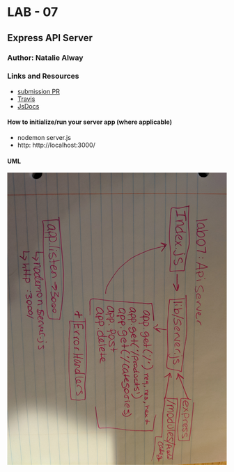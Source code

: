# LAB - 07

## Express API Server

### Author: Natalie Alway

### Links and Resources
* [submission PR](https://github.com/nataliealway-401-advanced-javascript/lab-06-simple-api/pull/1)
* [Travis]()
* [JsDocs]()



#### How to initialize/run your server app (where applicable)
* nodemon server.js
* http: http://localhost:3000/
  


#### UML
![UML](./assets/lab07WB.jpg)
